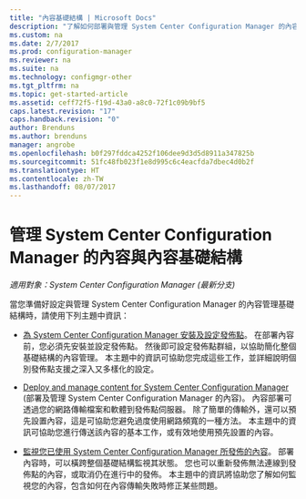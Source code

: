 ```yaml
---
title: "內容基礎結構 | Microsoft Docs"
description: "了解如何部署與管理 System Center Configuration Manager 的內容管理基礎結構。"
ms.custom: na
ms.date: 2/7/2017
ms.prod: configuration-manager
ms.reviewer: na
ms.suite: na
ms.technology: configmgr-other
ms.tgt_pltfrm: na
ms.topic: get-started-article
ms.assetid: ceff72f5-f19d-43a0-a8c0-72f1c09b9bf5
caps.latest.revision: "17"
caps.handback.revision: "0"
author: Brenduns
ms.author: brenduns
manager: angrobe
ms.openlocfilehash: b0f297fddca4252f106dee9d3d5d8911a347825b
ms.sourcegitcommit: 51fc48fb023f1e8d995c6c4eacfda7dbec4d0b2f
ms.translationtype: HT
ms.contentlocale: zh-TW
ms.lasthandoff: 08/07/2017
---
```

# <a name="manage-content-and-content-infrastructure-for-system-center-configuration-manager"></a>管理 System Center Configuration Manager 的內容與內容基礎結構

*適用對象：System Center Configuration Manager (最新分支)*

當您準備好設定與管理 System Center Configuration Manager 的內容管理基礎結構時，請使用下列主題中資訊：  

-   [為 System Center Configuration Manager 安裝及設定發佈點](../../../../core/servers/deploy/configure/install-and-configure-distribution-points.md)。 在部署內容前，您必須先安裝並設定發佈點。 然後即可設定發佈點群組，以協助簡化整個基礎結構的內容管理。 本主題中的資訊可協助您完成這些工作，並詳細說明個別發佈點支援之深入又多樣化的設定。  

-   [Deploy and manage content for System Center Configuration Manager](../../../../core/servers/deploy/configure/deploy-and-manage-content.md) (部署及管理 System Center Configuration Manager 的內容)。 內容部署可透過您的網路傳輸檔案和軟體到發佈點伺服器。 除了簡單的傳輸外，還可以預先設置內容，這是可協助您避免過度使用網路頻寬的一種方法。 本主題中的資訊可協助您進行傳送該內容的基本工作，或有效地使用預先設置的內容。  

-   [監視您已使用 System Center Configuration Manager 所發佈的內容](../../../../core/servers/deploy/configure/monitor-content-you-have-distributed.md)。 部署內容時，可以橫跨整個基礎結構監視其狀態。 您也可以重新發佈無法連線到發佈點的內容，或取消仍在進行中的發佈。 本主題中的資訊將協助您了解如何監視您的內容，包含如何在內容傳輸失敗時修正某些問題。  
